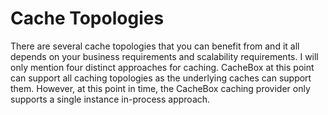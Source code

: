 # Cache Topologies

There are several cache topologies that you can benefit from and it all depends on your business requirements and scalability requirements. I will only mention four distinct approaches for caching. CacheBox at this point can support all caching topologies as the underlying caches can support them. However, at this point in time, the CacheBox caching provider only supports a single instance in-process approach.


